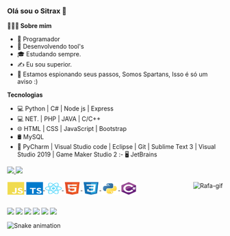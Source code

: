 ### Olá sou o Sitrax 👋

**👨🏻‍💻 Sobre mim**
- :telescope:   Programador
- :thinking:   Desenvolvendo tool's
- :mortar_board:   Estudando sempre.
- :writing_hand:   Eu sou superior.
- 🔗 Estamos espionando seus passos, Somos Spartans, Isso é só um aviso :)

**Tecnologias**

- :computer:   Python | C# | Node js | Express
- :computer:   NET. | PHP | JAVA | C/C++
- :globe_with_meridians:   HTML | CSS | JavaScript | Bootstrap
- :oil_drum:   MySQL
- :wrench:  PyCharm | Visual Studio code | Eclipse | Git | Sublime Text 3 | Visual Studio 2019 | Game Maker Studio 2
:- :desktop_computer:  JetBrains




<div>
  <a href="https://github.com/Sitrax">
  <img height="180em" src="https://github-readme-stats.vercel.app/api?username=Sitrax&show_icons=true&theme=dark&include_all_commits=true&count_private=true"/>
  <img height="180em" src="https://github-readme-stats.vercel.app/api/top-langs/?username=Sitrax&layout=compact&langs_count=16&theme=dark"/>
</div>
<div style="display: inline_block"><br>
  <img align="center" alt="Rafa-Js" height="30" width="40" src="https://raw.githubusercontent.com/devicons/devicon/master/icons/javascript/javascript-plain.svg">
  <img align="center" alt="Rafa-Ts" height="30" width="40" src="https://raw.githubusercontent.com/devicons/devicon/master/icons/typescript/typescript-plain.svg">
  <img align="center" alt="Rafa-React" height="30" width="40" src="https://raw.githubusercontent.com/devicons/devicon/master/icons/react/react-original.svg">
  <img align="center" alt="Rafa-HTML" height="30" width="40" src="https://raw.githubusercontent.com/devicons/devicon/master/icons/html5/html5-original.svg">
  <img align="center" alt="Rafa-CSS" height="30" width="40" src="https://raw.githubusercontent.com/devicons/devicon/master/icons/css3/css3-original.svg">
  <img align="center" alt="Rafa-Python" height="30" width="40" src="https://raw.githubusercontent.com/devicons/devicon/master/icons/python/python-original.svg">
  <img align="center" alt="Rafa-Csharp" height="30" width="40" src="https://raw.githubusercontent.com/devicons/devicon/master/icons/csharp/csharp-original.svg">
  <img align="right" alt="Rafa-gif" src="https://media.discordapp.net/attachments/637851827429310464/886347148415881216/ec4c1807b94dccc36dc6fc9d3f1cd9c9.gif">
</div>
  
##
  
<div>
  <a href="https://www.youtube.com/SitraxPaidBills" target="_blank"><img src="https://img.shields.io/badge/YouTube-FF0000?style=for-the-badge&logo=youtube&logoColor=white" target="_blank"></a>
  <a href="https://instagram.com/SitraxPaidBills" target="_blank"><img src="https://img.shields.io/badge/-Instagram-%23E4405F?style=for-the-badge&logo=instagram&logoColor=white" target="_blank"></a>
 	<a href="https://www.twitch.tv/sitraxpaidtobills" target="_blank"><img src="https://img.shields.io/badge/Twitch-9146FF?style=for-the-badge&logo=twitch&logoColor=white" target="_blank"></a>
 <a href="https://discord.gg/fjx8FDq8" target="_blank"><img src="https://img.shields.io/badge/Discord-7289DA?style=for-the-badge&logo=discord&logoColor=white" target="_blank"></a> 
  <a href = "mailto:contato@sitraxpaidtobills.tech"><img src="https://img.shields.io/badge/Gmail-D14836?style=for-the-badge&logo=gmail&logoColor=white" target="_blank"></a>
  <a href="https://www.linkedin.com/in/sitraxpaidtobills-45875016a" target="_blank"><img src="https://img.shields.io/badge/-LinkedIn-%230077B5?style=for-the-badge&logo=linkedin&logoColor=white" target="_blank"></a>   
</div>

![Snake animation](https://github.com/rafaballerini2/rafaballerini2/blob/output/github-contribution-grid-snake.svg)
